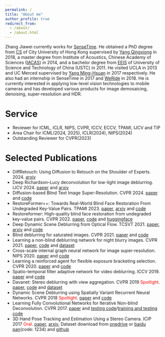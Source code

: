 ```yaml
---
permalink: /
title: "About me"
author_profile: true
redirect_from: 
  - /about/
  - /about.html
---
```


Zhang Jiawei currently works for [SenseTime](https://www.sensetime.com/en). He obtained a PhD degree from [CS](https://www.cs.cityu.edu.hk/) of City University of Hong Kong supervised by [Yang Qingxiong](https://scholar.google.com/citations?user=4WirkacAAAAJ&hl=zh-CN) in 2018, a master degree from Institute of Acoustics, Chinese Academy of Sciences ([IACAS](http://www.ioa.ac.cn/)) in 2014, and a bachelor degree from [EEIS](https://eeis.ustc.edu.cn/main.htm) of University of Science and Technology of China (USTC) in 2011. He visited UCLA in 2013 and UC Merced supervised by [Yang Ming-Hsuan](https://scholar.google.com/citations?user=p9-ohHsAAAAJ&hl=zh-CN) in 2017 respectively. He also had an internship in SenseTime in 2017 and [WeRide](https://www.weride.ai/) in 2018. He is currently interested in applying low-level vision technologies to mobile cameras and has developed various products for image demosaicing, denoising, super-resolution and HDR.

Service
======
* Reviewer for ICML, ICLR, NIPS, CVPR, ICCV, ECCV, TPAMI, IJCV and TIP
* Area Chair for ICML(2024, 2025), ICLR(2024), NIPS(2024)
* Outstanding Reviewer for CVPR(2023)

Selected Publications
======
* DiffRetouch: Using Diffusion to Retouch on the Shoulder of Experts. 2024. [arxiv](https://arxiv.org/pdf/2407.03757)
* Deep Richardson–Lucy deconvolution for low-light image deblurring. IJCV 2024. [paper](https://link.springer.com/article/10.1007/s11263-023-01877-9) and [arxiv](https://arxiv.org/pdf/2308.05543)
* Diffusion-based Blind Text Image Super-Resolution. CVPR 2024. [paper](https://openaccess.thecvf.com/content/CVPR2024/papers/Zhang_Diffusion-based_Blind_Text_Image_Super-Resolution_CVPR_2024_paper.pdf) and [code](https://github.com/YuzheZhang-1999/DiffTSR)
* RestoreFormer++: Towards Real-World Blind Face Restoration From Undegraded Key-Value Pairs. TPAMI 2023. [paper](https://ieeexplore.ieee.org/abstract/document/10251989), [arxiv](https://arxiv.org/pdf/2308.07228) and [code](https://github.com/wzhouxiff/RestoreFormerPlusPlus)
* Restoreformer: High-quality blind face restoration from undegraded key-value pairs. CVPR 2022. [paper](https://openaccess.thecvf.com/content/CVPR2022/papers/Wang_RestoreFormer_High-Quality_Blind_Face_Restoration_From_Undegraded_Key-Value_Pairs_CVPR_2022_paper.pdf), [code](https://github.com/wzhouxiff/RestoreFormer) and [huggingface](https://huggingface.co/spaces/wzhouxiff/RestoreFormerPlusPlus)
* Deep Dynamic Scene Deblurring from Optical Flow. TCSVT 2021. [paper](https://ieeexplore.ieee.org/document/9443198), [arxiv](https://arxiv.org/pdf/2301.07329)  and [code](https://github.com/zhjwustc/cvpr18_rnn_deblur_matcaffe)
* Blind deblurring for saturated images. CVPR 2021. [paper](https://openaccess.thecvf.com/content/CVPR2021/papers/Chen_Blind_Deblurring_for_Saturated_Images_CVPR_2021_paper.pdf) and [code](https://drive.google.com/file/d/1Yyyub_ylDY5IXfE57DvsdecG7HlkSFBS/view)
* Learning a non-blind deblurring network for night blurry images. CVPR 2021. [paper](https://openaccess.thecvf.com/content/CVPR2021/papers/Chen_Learning_a_Non-Blind_Deblurring_Network_for_Night_Blurry_Images_CVPR_2021_paper.pdf), [code](https://drive.google.com/file/d/1Dxnr3vHLqA2mpDelSWxJxv2Ek84NoTwH/view) and [dataset](https://drive.google.com/file/d/1C7J9rn2xbeJ4-Aom4KEQJdpFyBd2M4Zv/view)
* Cross-scale internal graph neural network for image super-resolution. NIPS 2020. [paper](https://proceedings.neurips.cc/paper/2020/file/23ad3e314e2a2b43b4c720507cec0723-Paper.pdf) and [code](https://github.com/sczhou/IGNN)
* Learning a reinforced agent for flexible exposure bracketing selection. CVPR 2020. [paper](https://openaccess.thecvf.com/content_CVPR_2020/papers/Wang_Learning_a_Reinforced_Agent_for_Flexible_Exposure_Bracketing_Selection_CVPR_2020_paper.pdf) and [code](https://github.com/wzhouxiff/EBSNetMEFNet)
* Spatio-temporal filter adaptive network for video deblurring. ICCV 2019. [paper](https://openaccess.thecvf.com/content_ICCV_2019/papers/Zhou_Spatio-Temporal_Filter_Adaptive_Network_for_Video_Deblurring_ICCV_2019_paper.pdf) and [code](https://shangchenzhou.com/projects/stfan/)
* Davanet: Stereo deblurring with view aggregation. CVPR 2019 <font color="#FF000" >Spotlight</font>. [paper](https://openaccess.thecvf.com/content_CVPR_2019/papers/Zhou_DAVANet_Stereo_Deblurring_With_View_Aggregation_CVPR_2019_paper.pdf), [code](https://github.com/sczhou/DAVANet) and [dataset](https://shangchenzhou.com/projects/stereoblur/)
* Dynamic Scene Deblurring using Spatially Variant Recurrent Neural Networks. CVPR 2018 <font color="#FF000" >Spotlight</font>. [paper](https://openaccess.thecvf.com/content_cvpr_2018/papers/Zhang_Dynamic_Scene_Deblurring_CVPR_2018_paper.pdf) and [code](https://github.com/zhjwustc/cvpr18_rnn_deblur_matcaffe)
* Learning Fully Convolutional Networks for Iterative Non-blind Deconvolution. CVPR 2017. [paper](https://openaccess.thecvf.com/content_cvpr_2017/papers/Zhang_Learning_Fully_Convolutional_CVPR_2017_paper.pdf) and [testing code](https://github.com/zhjwustc/cvpr17_iter_deblur_testing_matconvnet)/[training and testing code](https://github.com/zhjwustc/cvpr17_iter_deblur_matcaffe)
* 3D Hand Pose Tracking and Estimation Using a Stereo Camera. ICIP 2017 <font color="#FF000" >Oral</font>.  [paper](https://ieeexplore.ieee.org/document/8296428), [arxiv](https://arxiv.org/pdf/1610.07214), Dataset download from [onedrive](https://portland-my.sharepoint.com/personal/jiawzhang8-c_my_cityu_edu_hk/_layouts/15/onedrive.aspx?id=%2Fpersonal%2Fjiawzhang8%2Dc%5Fmy%5Fcityu%5Fedu%5Fhk%2FDocuments%2Fstereo%20hand%20pose%20dataset&ga=1)  or [baidu pan](https://pan.baidu.com/s/1Aq27-Ntyz_fqyiT-T9af0w?pwd=1234)(code: 1234) and [github](https://github.com/zhjwustc/icip17_stereo_hand_pose_dataset)



